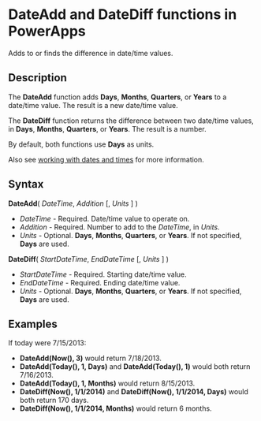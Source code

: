 <properties
	pageTitle="PowerApps: DateAdd and DateDiff functions"
	description="Reference information for the DateAdd and DateDiff functions in PowerApps, including syntax and examples"
	services=""
	suite="powerapps"
	documentationCenter="na"
	authors="gregli-msft"
	manager="dwrede"
	editor=""
	tags=""/>

<tags
   ms.service="powerapps"
   ms.devlang="na"
   ms.topic="article"
   ms.tgt_pltfrm="na"
   ms.workload="na"
   ms.date="11/07/2015"
   ms.author="gregli"/>

# DateAdd and DateDiff functions in PowerApps #

Adds to or finds the difference in date/time values.

## Description ##

The **DateAdd** function adds **Days**, **Months**, **Quarters**, or **Years** to a date/time value.  The result is a new date/time value. 

The **DateDiff** function returns the difference between two date/time values, in **Days**, **Months**, **Quarters**, or **Years**.  The result is a number.
 
By default, both functions use **Days** as units.

Also see [working with dates and times](../show-text-dates-times.md) for more information. 

## Syntax ##

**DateAdd**( *DateTime*, *Addition* [, *Units* ] )

- *DateTime* - Required.  Date/time value to operate on.
- *Addition* - Required.  Number to add to the *DateTime*, in *Units*.
- *Units* - Optional. **Days**, **Months**, **Quarters**, or **Years**.  If not specified, **Days** are used.

**DateDiff**( *StartDateTime*, *EndDateTime* [, *Units* ] )

- *StartDateTime* - Required.  Starting date/time value.
- *EndDateTime* - Required.  Ending date/time value.
- *Units* - Optional. **Days**, **Months**, **Quarters**, or **Years**.  If not specified, **Days** are used.

## Examples ##

If today were 7/15/2013:

- **DateAdd(Now(), 3)** would return 7/18/2013.
- **DateAdd(Today(), 1, Days)** and **DateAdd(Today(), 1)** would both return 7/16/2013.
- **DateAdd(Today(), 1, Months)** would return 8/15/2013.
- **DateDiff(Now(), 1/1/2014)** and **DateDiff(Now(), 1/1/2014, Days)** would both return 170 days.
- **DateDiff(Now(), 1/1/2014, Months)** would return 6 months.

